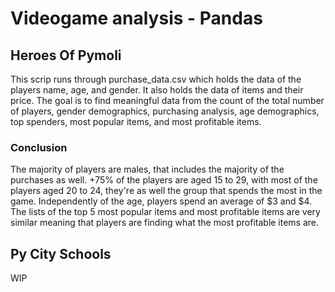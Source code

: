 # Videogame analysis - Pandas

## Heroes Of Pymoli
This scrip runs through purchase_data.csv which holds the data of the players name, age, and gender. It also holds the data of items and their price. 
The goal is to find meaningful data from the count of the total number of players, gender demographics, purchasing analysis, age demographics, top spenders, most popular items, and most profitable items.

### Conclusion 
The majority of players are males, that includes the majority of the purchases as well. 
+75% of the players are aged 15 to 29, with most of the players aged 20 to 24, they're as well the group that spends the most in the game.
Independently of the age, players spend an average of $3 and $4.  The lists of the top 5 most popular items and most profitable items are very similar meaning that players are finding what the most profitable items are.

## Py City Schools
WIP
